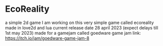 # EcoReality
a simple 2d game
I am working on this very simple game called ecoreality made in love2d and lua
current release date 28 april 2023 (expect delays till 1st may 2023)
made for a gamejam called goedware game jam link: https://itch.io/jam/goedware-game-jam-8
